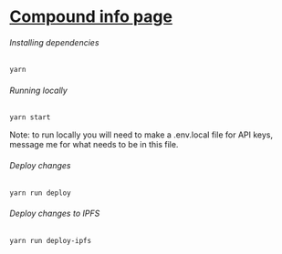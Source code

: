 # [Compound info page](https://papercliplabs.github.io/compound-info/)

###### Installing dependencies

```bash
yarn
```

###### Running locally

```bash
yarn start
```

Note: to run locally you will need to make a .env.local file for API keys, message me for what needs to be in this file.

###### Deploy changes

```bash
yarn run deploy
```

###### Deploy changes to IPFS

```bash
yarn run deploy-ipfs
```
